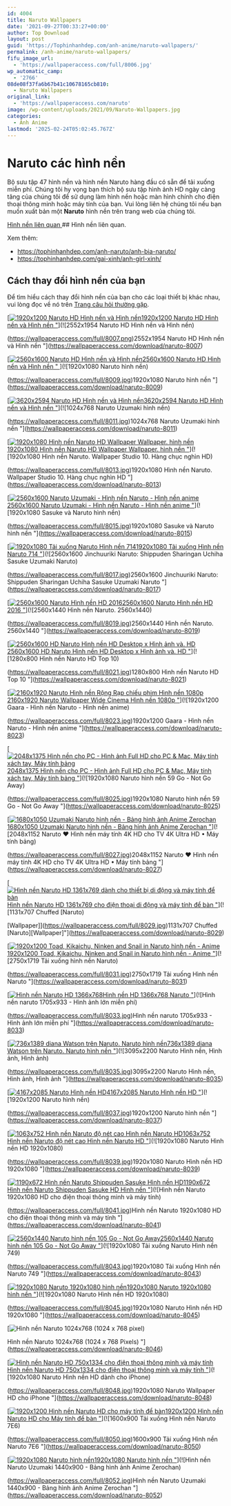 ```yaml
---
id: 4004
title: Naruto Wallpapers
date: '2021-09-27T00:33:27+00:00'
author: Top Download
layout: post
guid: 'https://Tophinhanhdep.com/anh-anime/naruto-wallpapers/'
permalink: /anh-anime/naruto-wallpapers/
fifu_image_url:
  - 'https://wallpaperaccess.com/full/8006.jpg'
wp_automatic_camp:
  - '2766'
08de08f37fa6b67b41c10678165cb810:
  - Naruto Wallpapers
original_link:
  - 'https://wallpaperaccess.com/naruto'
image: /wp-content/uploads/2021/09/Naruto-Wallpapers.jpg
categories:
  - Ảnh Anime
lastmod: '2025-02-24T05:02:45.767Z'
---
```

# Naruto các hình nền

Bộ sưu tập 47 hình nền và hình nền Naruto hàng đầu có sẵn để tải xuống miễn phí. Chúng tôi hy vọng bạn thích bộ sưu tập hình ảnh HD ngày càng tăng của chúng tôi để sử dụng làm hình nền hoặc màn hình chính cho điện thoại thông minh hoặc máy tính của bạn. Vui lòng liên hệ chúng tôi nếu bạn muốn xuất bản một **Naruto** hình nền trên trang web của chúng tôi.

[Hình nền liên quan ](#related) ## Hình nền liên quan.

   
 Xem thêm:

   
- <https://tophinhanhdep.com/anh-naruto/anh-bia-naruto/>
- <https://tophinhanhdep.com/gai-xinh/anh-girl-xinh/>

## Cách thay đổi hình nền của bạn

Để tìm hiểu cách thay đổi hình nền của bạn cho các loại thiết bị khác nhau, vui lòng đọc về nó trên [Trang câu hỏi thường gặp](https://tophinhanhdep.com/faq/).

  
[[![1920x1200 Naruto HD Hình nền và Hình nền](https://wallpaperaccess.com/full/8006.jpg)1920x1200 Naruto HD Hình nền và Hình nền "](https://wallpaperaccess.com/download/naruto-8006)](![2552x1954 Naruto HD Hình nền và Hình nền)

(https://wallpaperaccess.com/full/8007.png)2552x1954 Naruto HD Hình nền và Hình nền "](https://wallpaperaccess.com/download/naruto-8007)

[[![2560x1600 Naruto HD Hình nền và Hình nền](https://wallpaperaccess.com/full/8008.jpg)2560x1600 Naruto HD Hình nền và Hình nền " ](https://wallpaperaccess.com/download/naruto-8008)](![1920x1080 Naruto hình nền)

(https://wallpaperaccess.com/full/8009.jpg)1920x1080 Naruto hình nền "](https://wallpaperaccess.com/download/naruto-8009)

[[![3620x2594 Naruto HD Hình nền và Hình nền](https://wallpaperaccess.com/full/8010.png)3620x2594 Naruto HD Hình nền và Hình nền "](https://wallpaperaccess.com/download/naruto-8010)](![1024x768 Naruto Uzumaki hình nền)

(https://wallpaperaccess.com/full/8011.jpg)1024x768 Naruto Uzumaki hình nền "](https://wallpaperaccess.com/download/naruto-8011)

[[![1920x1080 Hình nền Naruto HD Wallpaper Wallpaper.  hình nền](https://wallpaperaccess.com/full/8012.jpg)1920x1080 Hình nền Naruto HD Wallpaper Wallpaper. hình nền "](https://wallpaperaccess.com/download/naruto-8012)](![1920x1080 Hình nền Naruto.  Wallpaper Studio 10. Hàng chục nghìn HD)

(https://wallpaperaccess.com/full/8013.jpg)1920x1080 Hình nền Naruto. Wallpaper Studio 10. Hàng chục nghìn HD "](https://wallpaperaccess.com/download/naruto-8013)

[[![2560x1600 Naruto Uzumaki - Hình nền Naruto - Hình nền anime](https://wallpaperaccess.com/full/8014.jpg)2560x1600 Naruto Uzumaki - Hình nền Naruto - Hình nền anime "](https://wallpaperaccess.com/download/naruto-8014)](![1920x1080 Sasuke và Naruto hình nền)

(https://wallpaperaccess.com/full/8015.jpg)1920x1080 Sasuke và Naruto hình nền "](https://wallpaperaccess.com/download/naruto-8015)

[[![1920x1080 Tải xuống Naruto Hình nền 714](https://wallpaperaccess.com/full/8016.jpg)1920x1080 Tải xuống Hình nền Naruto 714 "](https://wallpaperaccess.com/download/naruto-8016)](![2560x1600 Jinchuuriki Naruto: Shippuden Sharingan Uchiha Sasuke Uzumaki Naruto)

(https://wallpaperaccess.com/full/8017.jpg)2560x1600 Jinchuuriki Naruto: Shippuden Sharingan Uchiha Sasuke Uzumaki Naruto "](https://wallpaperaccess.com/download/naruto-8017)

[[![2560x1600 Naruto Hình nền HD 2016](https://wallpaperaccess.com/full/8018.jpg)2560x1600 Naruto Hình nền HD 2016 "](https://wallpaperaccess.com/download/naruto-8018)](![2560x1440 Hình nền Naruto.  2560x1440)

(https://wallpaperaccess.com/full/8019.jpg)2560x1440 Hình nền Naruto. 2560x1440 "](https://wallpaperaccess.com/download/naruto-8019)

[[![2560x1600 HD Naruto Hình nền HD Desktop x Hình ảnh và.  HD](https://wallpaperaccess.com/full/8020.jpg)2560x1600 HD Naruto Hình nền HD Desktop x Hình ảnh và. HD "](https://wallpaperaccess.com/download/naruto-8020)](![1280x800 Hình nền Naruto HD Top 10)

(https://wallpaperaccess.com/full/8021.jpg)1280x800 Hình nền Naruto HD Top 10 "](https://wallpaperaccess.com/download/naruto-8021)

[[![2160x1920 Naruto Hình nền Rộng Rạp chiếu phim Hình nền 1080p](https://wallpaperaccess.com/full/8022.png)2160x1920 Naruto Wallpaper Wide Cinema Hình nền 1080p "](https://wallpaperaccess.com/download/naruto-8022)](![1920x1200 Gaara - Hình nền Naruto - Hình nền anime)

(https://wallpaperaccess.com/full/8023.jpg)1920x1200 Gaara - Hình nền Naruto - Hình nền anime "](https://wallpaperaccess.com/download/naruto-8023)

[[![2048x1375 Hình nền cho PC - Hình ảnh Full HD cho PC & Mac, Máy tính xách tay, Máy tính bảng](https://wallpaperaccess.com/full/8024.jpg)2048x1375 Hình nền cho PC - Hình ảnh Full HD cho PC &amp; Mac, Máy tính xách tay, Máy tính bảng "](https://wallpaperaccess.com/download/naruto-8024)](![1920x1080 Naruto hình nền 59 Go - Not Go Away)

(https://wallpaperaccess.com/full/8025.jpg)1920x1080 Naruto hình nền 59 Go - Not Go Away "](https://wallpaperaccess.com/download/naruto-8025)

[[![1680x1050 Uzumaki Naruto hình nền - Bảng hình ảnh Anime Zerochan](https://wallpaperaccess.com/full/8026.jpg)1680x1050 Uzumaki Naruto hình nền - Bảng hình ảnh Anime Zerochan "](https://wallpaperaccess.com/download/naruto-8026)](![2048x1152 Naruto ❤ Hình nền máy tính 4K HD cho TV 4K Ultra HD • Máy tính bảng)

(https://wallpaperaccess.com/full/8027.jpg)2048x1152 Naruto ❤ Hình nền máy tính 4K HD cho TV 4K Ultra HD • Máy tính bảng "](https://wallpaperaccess.com/download/naruto-8027)

[[![Hình nền Naruto HD 1361x769 dành cho thiết bị di động và máy tính để bàn](https://wallpaperaccess.com/full/8028.jpg)Hình nền Naruto HD 1361x769 cho điện thoại di động và máy tính để bàn "](https://wallpaperaccess.com/download/naruto-8028)](![1131x707 Chuffed [Naruto)

[Wallpaper]](https://wallpaperaccess.com/full/8029.jpg)1131x707 Chuffed \[Naruto\]\[Wallpaper\]"](https://wallpaperaccess.com/download/naruto-8029)

[[![1920x1200 Toad, Kikaichu, Ninken and Snail in Naruto hình nền - Anime](https://wallpaperaccess.com/full/8030.jpg)1920x1200 Toad, Kikaichu, Ninken and Snail in Naruto hình nền - Anime "](https://wallpaperaccess.com/download/naruto-8030)](![2750x1719 Tải xuống hình nền Naruto)

(https://wallpaperaccess.com/full/8031.jpg)2750x1719 Tải xuống Hình nền Naruto "](https://wallpaperaccess.com/download/naruto-8031)

[[![Hình nền Naruto HD 1366x768](https://wallpaperaccess.com/full/8032.jpg)Hình nền HD 1366x768 Naruto "](https://wallpaperaccess.com/download/naruto-8032)](![Hình nền naruto 1705x933 - Hình ảnh lớn miễn phí)

(https://wallpaperaccess.com/full/8033.jpg)Hình nền naruto 1705x933 - Hình ảnh lớn miễn phí "](https://wallpaperaccess.com/download/naruto-8033)

[[![736x1389 diana Watson trên Naruto.  Naruto hình nền](https://wallpaperaccess.com/full/8034.jpg)736x1389 diana Watson trên Naruto. Naruto hình nền "](https://wallpaperaccess.com/download/naruto-8034)](![3095x2200 Naruto Hình nền, Hình ảnh, Hình ảnh)

(https://wallpaperaccess.com/full/8035.jpg)3095x2200 Naruto Hình nền, Hình ảnh, Hình ảnh "](https://wallpaperaccess.com/download/naruto-8035)

[[![4167x2085 Naruto Hình nền HD](https://wallpaperaccess.com/full/8036.jpg)4167x2085 Naruto Hình nền HD "](https://wallpaperaccess.com/download/naruto-8036)](![1920x1200 Naruto hình nền)

(https://wallpaperaccess.com/full/8037.jpg)1920x1200 Naruto hình nền "](https://wallpaperaccess.com/download/naruto-8037)

[[![1063x752 Hình nền Naruto độ nét cao Hình nền Naruto HD](https://wallpaperaccess.com/full/8038.jpg)1063x752 Hình nền Naruto độ nét cao Hình nền Naruto HD "](https://wallpaperaccess.com/download/naruto-8038)](![1920x1080 Naruto Hình nền HD 1920x1080)

(https://wallpaperaccess.com/full/8039.jpg)1920x1080 Naruto Hình nền HD 1920x1080 "](https://wallpaperaccess.com/download/naruto-8039)

[[![1190x672 Hình nền Naruto Shippuden Sasuke Hình nền HD](https://wallpaperaccess.com/full/8040.jpg)1190x672 Hình nền Naruto Shippuden Sasuke HD Hình nền "](https://wallpaperaccess.com/download/naruto-8040)](![Hình nền Naruto 1920x1080 HD cho điện thoại thông minh và máy tính)

(https://wallpaperaccess.com/full/8041.jpg)Hình nền Naruto 1920x1080 HD cho điện thoại thông minh và máy tính "](https://wallpaperaccess.com/download/naruto-8041)

[[![2560x1440 Naruto hình nền 105 Go - Not Go Away](https://wallpaperaccess.com/full/8042.jpg)2560x1440 Naruto hình nền 105 Go - Not Go Away "](https://wallpaperaccess.com/download/naruto-8042)](![1920x1080 Tải xuống Naruto Hình nền 749)

(https://wallpaperaccess.com/full/8043.jpg)1920x1080 Tải xuống Hình nền Naruto 749 "](https://wallpaperaccess.com/download/naruto-8043)

[[![1920x1080 Naruto 1920x1080 hình nền](https://wallpaperaccess.com/full/8044.jpg)1920x1080 Naruto 1920x1080 hình nền "](https://wallpaperaccess.com/download/naruto-8044)](![1920x1080 Naruto Hình nền HD 1920x1080)

(https://wallpaperaccess.com/full/8045.jpg)1920x1080 Naruto Hình nền HD 1920x1080 "](https://wallpaperaccess.com/download/naruto-8045)

[![Hình nền Naruto 1024x768 (1024 x 768 pixel)](https://wallpaperaccess.com/full/8046.jpg)

Hình nền Naruto 1024x768 (1024 x 768 Pixels) "](https://wallpaperaccess.com/download/naruto-8046)

[[![Hình nền Naruto HD 750x1334 cho điện thoại thông minh và máy tính](https://wallpaperaccess.com/full/8047.jpg)Hình nền Naruto HD 750x1334 cho điện thoại thông minh và máy tính "](https://wallpaperaccess.com/download/naruto-8047)](![1920x1080 Naruto Hình nền HD dành cho iPhone)

(https://wallpaperaccess.com/full/8048.jpg)1920x1080 Naruto Wallpaper HD cho iPhone "](https://wallpaperaccess.com/download/naruto-8048)

[[![1920x1200 Hình nền Naruto HD cho máy tính để bàn](https://wallpaperaccess.com/full/8049.png)1920x1200 Hình nền Naruto HD cho Máy tính để bàn "](https://wallpaperaccess.com/download/naruto-8049)](![1600x900 Tải xuống Hình nền Naruto 7E6)

(https://wallpaperaccess.com/full/8050.jpg)1600x900 Tải xuống Hình nền Naruto 7E6 "](https://wallpaperaccess.com/download/naruto-8050)

[[![1920x1080 Naruto hình nền](https://wallpaperaccess.com/full/8051.jpg)1920x1080 Naruto hình nền "](https://wallpaperaccess.com/download/naruto-8051)](![Hình nền Naruto Uzumaki 1440x900 - Bảng hình ảnh Anime Zerochan)

(https://wallpaperaccess.com/full/8052.jpg)Hình nền Naruto Uzumaki 1440x900 - Bảng hình ảnh Anime Zerochan "](https://wallpaperaccess.com/download/naruto-8052)
